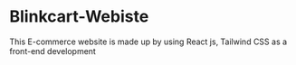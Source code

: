 # Blinkcart-Webiste

This E-commerce website is made up by using React js, Tailwind CSS as a front-end development
